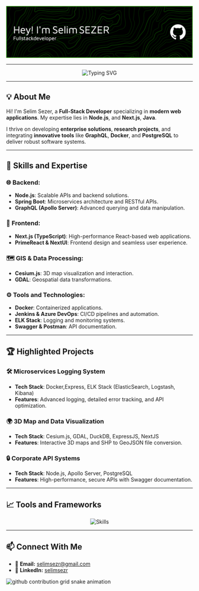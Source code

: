 <img src="./github-header-image.png"/>

---

<div align="center">
  <img src="https://readme-typing-svg.herokuapp.com?font=Fira+Code&size=22&pause=1000&color=2F80ED&center=true&vCenter=true&width=700&lines=Full-Stack+Developer;3D+Map+Visualization;Node.js+%26+Spring+Boot+Microservices;Expert+in+Agile+and+CI%2FCD+Practices;PostgreSQL%2C+PrismaJS" alt="Typing SVG">
</div>

---

  
## 💡 About Me

Hi! I'm Selim Sezer, a **Full-Stack Developer** specializing in **modern web applications**. My expertise lies in **Node.js**, and **Next.js**, **Java**.  

I thrive on developing **enterprise solutions**, **research projects**, and integrating **innovative tools** like **GraphQL**, **Docker**, and **PostgreSQL** to deliver robust software systems.

---

## 🚀 Skills and Expertise

### 🌐 **Backend:**
- **Node.js**: Scalable APIs and backend solutions.
- **Spring Boot**: Microservices architecture and RESTful APIs.
- **GraphQL (Apollo Server)**: Advanced querying and data manipulation.

### 🎨 **Frontend:**
- **Next.js (TypeScript)**: High-performance React-based web applications.
- **PrimeReact & NextUI**: Frontend design and seamless user experience.

### 🗺️ **GIS & Data Processing:**
- **Cesium.js**: 3D map visualization and interaction.
- **GDAL**: Geospatial data transformations.

### ⚙️ **Tools and Technologies:**
- **Docker**: Containerized applications.
- **Jenkins & Azure DevOps**: CI/CD pipelines and automation.
- **ELK Stack**: Logging and monitoring systems.
- **Swagger & Postman**: API documentation.

---

## 🏆 Highlighted Projects

### 🛠️ **Microservices Logging System**  
- **Tech Stack**: Docker,Express, ELK Stack (ElasticSearch, Logstash, Kibana)  
- **Features**: Advanced logging, detailed error tracking, and API optimization.  

### 🌍 **3D Map and Data Visualization**  
- **Tech Stack**: Cesium.js, GDAL, DuckDB, ExpressJS, NextJS  
- **Features**: Interactive 3D maps and SHP to GeoJSON file conversion.

### 🔒 **Corporate API Systems**  
- **Tech Stack**: Node.js, Apollo Server, PostgreSQL  
- **Features**: High-performance, secure APIs with Swagger documentation.

---

## 📈 Tools and Frameworks
<p align="center">
  <img src="https://skillicons.dev/icons?i=nodejs,nextjs,express,figma,githubactions,jest,react,redux,tailwind,typescript,elasticsearch,electron,graphql,spring,docker,postgres,prisma,azure,git" alt="Skills" width="900">
</p>

---

## 📫 Connect With Me
- 📧 **Email:** selimsezr@gmail.com  
- 💼 **LinkedIn:** [selimsezr](www.linkedin.com/in/selimsezr)  


<picture>
  <source media="(prefers-color-scheme: dark)" srcset="https://raw.githubusercontent.com/selimsezr/selimsezr/output/github-contribution-grid-snake-dark.svg">
  <source media="(prefers-color-scheme: light)" srcset="https://raw.githubusercontent.com/selimsezr/selimsezr/output/github-contribution-grid-snake.svg">
  <img alt="github contribution grid snake animation" src="https://raw.githubusercontent.com/selimsezr/selimsezr/output/github-contribution-grid-snake.svg">
</picture>
